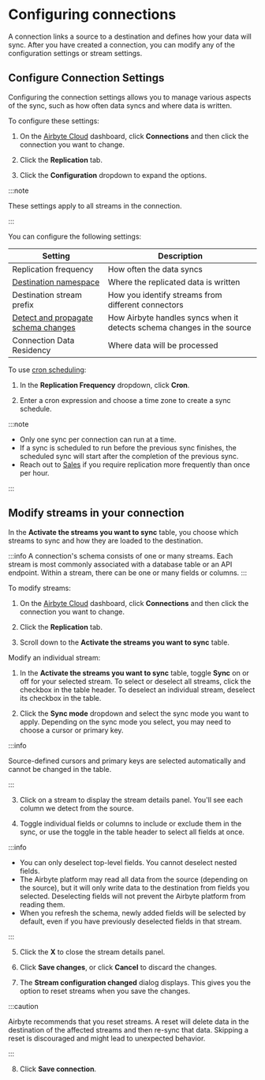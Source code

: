 # Configuring connections

A connection links a source to a destination and defines how your data will sync. After you have created a connection, you can modify any of the configuration settings or stream settings.

## Configure Connection Settings

Configuring the connection settings allows you to manage various aspects of the sync, such as how often data syncs and where data is written. 

To configure these settings:

1. On the [Airbyte Cloud](http://cloud.airbyte.com) dashboard, click **Connections** and then click the connection you want to change. 

2. Click the **Replication** tab.

3. Click the **Configuration** dropdown to expand the options.

:::note

These settings apply to all streams in the connection.

:::

You can configure the following settings:

| Setting                              | Description                                                                         |
|--------------------------------------|-------------------------------------------------------------------------------------|
| Replication frequency                | How often the data syncs                                                            |
| [Destination namespace](/using-airbyte/namespaces.md)                | Where the replicated data is written                                                |
| Destination stream prefix            | How you identify streams from different connectors                                  |
| [Detect and propagate schema changes](/using-airbyte/manage-schema-changes.md) | How Airbyte handles syncs when it detects schema changes in the source |
| Connection Data Residency | Where data will be processed |

To use [cron scheduling](http://www.quartz-scheduler.org/documentation/quartz-2.3.0/tutorials/crontrigger.html):

1. In the **Replication Frequency** dropdown, click **Cron**. 

2. Enter a cron expression and choose a time zone to create a sync schedule.

:::note

* Only one sync per connection can run at a time. 
* If a sync is scheduled to run before the previous sync finishes, the scheduled sync will start after the completion of the previous sync.
* Reach out to [Sales](https://airbyte.com/company/talk-to-sales) if you require replication more frequently than once per hour. 

:::

## Modify streams in your connection

In the **Activate the streams you want to sync** table, you choose which streams to sync and how they are loaded to the destination.

:::info
A connection's schema consists of one or many streams. Each stream is most commonly associated with a database table or an API endpoint. Within a stream, there can be one or many fields or columns.
:::

To modify streams:

1. On the [Airbyte Cloud](http://cloud.airbyte.com) dashboard, click **Connections** and then click the connection you want to change. 

2. Click the **Replication** tab.

3. Scroll down to the **Activate the streams you want to sync** table.

Modify an individual stream:

1. In the **Activate the streams you want to sync** table, toggle **Sync** on or off for your selected stream. To select or deselect all streams, click the checkbox in the table header. To deselect an individual stream, deselect its checkbox in the table.

2. Click the **Sync mode** dropdown and select the sync mode you want to apply. Depending on the sync mode you select, you may need to choose a cursor or primary key.

:::info

Source-defined cursors and primary keys are selected automatically and cannot be changed in the table.

:::

3. Click on a stream to display the stream details panel. You'll see each column we detect from the source.

4. Toggle individual fields or columns to include or exclude them in the sync, or use the toggle in the table header to select all fields at once.

:::info

* You can only deselect top-level fields. You cannot deselect nested fields.
* The Airbyte platform may read all data from the source (depending on the source), but it will only write data to the destination from fields you selected. Deselecting fields will not prevent the Airbyte platform from reading them.
* When you refresh the schema, newly added fields will be selected by default, even if you have previously deselected fields in that stream.

:::

5. Click the **X** to close the stream details panel.

6. Click **Save changes**, or click **Cancel** to discard the changes.

7. The **Stream configuration changed** dialog displays. This gives you the option to reset streams when you save the changes.

:::caution

Airbyte recommends that you reset streams. A reset will delete data in the destination of the affected streams and then re-sync that data. Skipping a reset is discouraged and might lead to unexpected behavior.

:::

8. Click **Save connection**.
